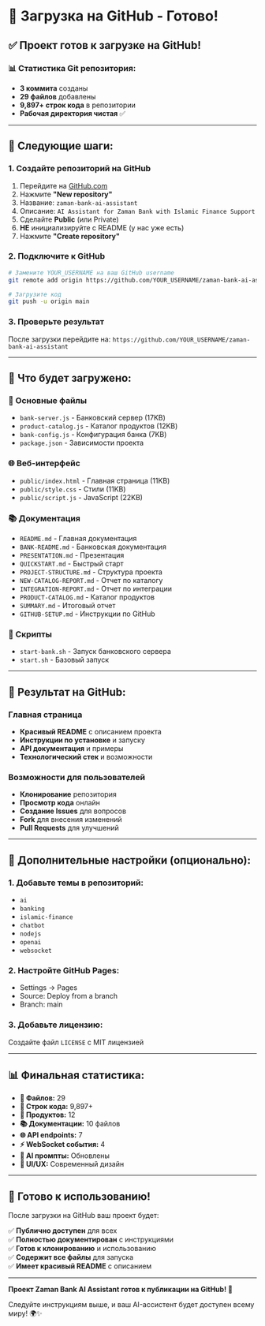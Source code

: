 # 🚀 Загрузка на GitHub - Готово!

## ✅ Проект готов к загрузке на GitHub!

### 📊 Статистика Git репозитория:
- **3 коммита** созданы
- **29 файлов** добавлены
- **9,897+ строк кода** в репозитории
- **Рабочая директория чистая** ✅

---

## 🎯 Следующие шаги:

### 1. Создайте репозиторий на GitHub
1. Перейдите на [GitHub.com](https://github.com)
2. Нажмите **"New repository"**
3. Название: `zaman-bank-ai-assistant`
4. Описание: `AI Assistant for Zaman Bank with Islamic Finance Support`
5. Сделайте **Public** (или Private)
6. **НЕ** инициализируйте с README (у нас уже есть)
7. Нажмите **"Create repository"**

### 2. Подключите к GitHub
```bash
# Замените YOUR_USERNAME на ваш GitHub username
git remote add origin https://github.com/YOUR_USERNAME/zaman-bank-ai-assistant.git

# Загрузите код
git push -u origin main
```

### 3. Проверьте результат
После загрузки перейдите на:
`https://github.com/YOUR_USERNAME/zaman-bank-ai-assistant`

---

## 📁 Что будет загружено:

### 🏦 Основные файлы
- `bank-server.js` - Банковский сервер (17KB)
- `product-catalog.js` - Каталог продуктов (12KB)
- `bank-config.js` - Конфигурация банка (7KB)
- `package.json` - Зависимости проекта

### 🌐 Веб-интерфейс
- `public/index.html` - Главная страница (11KB)
- `public/style.css` - Стили (11KB)
- `public/script.js` - JavaScript (22KB)

### 📚 Документация
- `README.md` - Главная документация
- `BANK-README.md` - Банковская документация
- `PRESENTATION.md` - Презентация
- `QUICKSTART.md` - Быстрый старт
- `PROJECT-STRUCTURE.md` - Структура проекта
- `NEW-CATALOG-REPORT.md` - Отчет по каталогу
- `INTEGRATION-REPORT.md` - Отчет по интеграции
- `PRODUCT-CATALOG.md` - Каталог продуктов
- `SUMMARY.md` - Итоговый отчет
- `GITHUB-SETUP.md` - Инструкции по GitHub

### 🚀 Скрипты
- `start-bank.sh` - Запуск банковского сервера
- `start.sh` - Базовый запуск

---

## 🎉 Результат на GitHub:

### Главная страница
- **Красивый README** с описанием проекта
- **Инструкции по установке** и запуску
- **API документация** и примеры
- **Технологический стек** и возможности

### Возможности для пользователей
- **Клонирование** репозитория
- **Просмотр кода** онлайн
- **Создание Issues** для вопросов
- **Fork** для внесения изменений
- **Pull Requests** для улучшений

---

## 🔧 Дополнительные настройки (опционально):

### 1. Добавьте темы в репозиторий:
- `ai`
- `banking`
- `islamic-finance`
- `chatbot`
- `nodejs`
- `openai`
- `websocket`

### 2. Настройте GitHub Pages:
- Settings → Pages
- Source: Deploy from a branch
- Branch: main

### 3. Добавьте лицензию:
Создайте файл `LICENSE` с MIT лицензией

---

## 📊 Финальная статистика:

- **📁 Файлов:** 29
- **📝 Строк кода:** 9,897+
- **🏦 Продуктов:** 12
- **📚 Документации:** 10 файлов
- **🌐 API endpoints:** 7
- **⚡ WebSocket события:** 4
- **🤖 AI промпты:** Обновлены
- **📱 UI/UX:** Современный дизайн

---

## 🎯 Готово к использованию!

После загрузки на GitHub ваш проект будет:

✅ **Публично доступен** для всех  
✅ **Полностью документирован** с инструкциями  
✅ **Готов к клонированию** и использованию  
✅ **Содержит все файлы** для запуска  
✅ **Имеет красивый README** с описанием  

---

**Проект Zaman Bank AI Assistant готов к публикации на GitHub! 🚀**

Следуйте инструкциям выше, и ваш AI-ассистент будет доступен всему миру! 🌍✨
